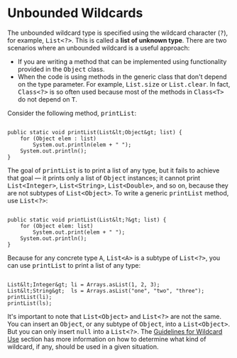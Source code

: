 
# Unbounded Wildcards


The unbounded wildcard type is specified using the wildcard character (<tt>?</tt>), for example, <tt>List&lt;?&gt;</tt>. This is called a **list of unknown type**. There are two scenarios where an unbounded wildcard is a useful approach:

- If you are writing a method that can be implemented using functionality provided in the <tt>Object</tt> class.
- When the code is using methods in the generic class that don't depend on the type parameter.  For example, <tt>List.size</tt> or <tt>List.clear</tt>. In fact, <tt>Class&lt;?&gt;</tt> is so often used because most of the methods in <tt>Class&lt;T&gt;</tt> do not depend on <tt>T</tt>.


Consider the following method, <tt>printList</tt>:

```

public static void printList(List&lt;Object&gt; list) {
    for (Object elem : list)
        System.out.println(elem + " ");
    System.out.println();
}

```


The goal of <tt>printList</tt> is to print a list of any type, but it fails to achieve that goal &#8212; it prints only a list of <tt>Object</tt> instances; it cannot print <tt>List&lt;Integer&gt;</tt>, <tt>List&lt;String&gt;</tt>, <tt>List&lt;Double&gt;</tt>, and so on, because they are not subtypes of <tt>List&lt;Object&gt;</tt>. To write a generic <tt>printList</tt> method, use <tt>List&lt;?&gt;</tt>:

```

public static void printList(List&lt;?&gt; list) {
    for (Object elem: list)
        System.out.print(elem + " ");
    System.out.println();
}

```


Because for any concrete type <tt>A</tt>, <tt>List&lt;A&gt;</tt> is a subtype of <tt>List&lt;?&gt;</tt>, you can use <tt>printList</tt> to print a list of any type:

```

List&lt;Integer&gt; li = Arrays.asList(1, 2, 3);
List&lt;String&gt;  ls = Arrays.asList("one", "two", "three");
printList(li);
printList(ls);

```


It's important to note that <tt>List&lt;Object&gt;</tt> and <tt>List&lt;?&gt;</tt> are not the same. You can insert an <tt>Object</tt>, or any subtype of <tt>Object</tt>, into a <tt>List&lt;Object&gt;</tt>.  But you can only insert <tt>null</tt> into a <tt>List&lt;?&gt;</tt>. The
[Guidelines for Wildcard Use](wildcardGuidelines.html) section has more information on how to determine what kind of wildcard, if any, should be used in a given situation.
